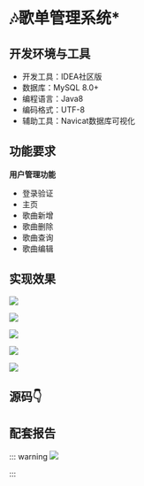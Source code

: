# 🎶歌单管理系统*

<MyGlobalComponent />

## 开发环境与工具

- 开发工具：IDEA社区版
- 数据库：MySQL 8.0+
- 编程语言：Java8
- 编码格式：UTF-8
- 辅助工具：Navicat数据库可视化

## 功能要求

**用户管理功能**
- 登录验证
- 主页
- 歌曲新增
- 歌曲删除
- 歌曲查询
- 歌曲编辑

## 实现效果


![](http://cdn.qiniu.liyansheng.top/typora/f3891b47cfc1462591687ce12d73cc1c.png)


![](http://cdn.qiniu.liyansheng.top/typora/dd8547549e30444c895dd68a8c42c6d1.png)


![](http://cdn.qiniu.liyansheng.top/typora/468c83ff325e466a9506f588c469d31b.png)


![](http://cdn.qiniu.liyansheng.top/typora/130fe62f3b0a493b876e094a15cc70c2.png)


![](http://cdn.qiniu.liyansheng.top/typora/7367b080b3fb43459b686ae07b97b4b2.png)

## 源码👇
<gzh />

<ClientOnly>
  <KeywordTip keyword="歌曲系统" />
</ClientOnly>

## 配套报告

::: warning
![](http://cdn.qiniu.liyansheng.top/img/展111示3.png)
<!-- ![](http://cdn.qiniu.liyansheng.top/img/Snipaste_2024-06-14_23-53-19.png) -->
:::
<PaymentButton :productId="162" :buttonText="'点我获取-报告'"/>